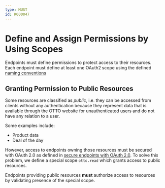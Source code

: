 ```yaml
---
type: MUST
id: R000047
---
```


# Define and Assign Permissions by Using Scopes

Endpoints must define permissions to protect access to their resources. Each endpoint must define at least one OAuth2 scope using the defined [naming conventions](guidelines/020_guidelines/020_security/2020_shoud-adhere-to-scope-naming-convention.md)

## Granting Permission to Public Resources

Some resources are classified as _public_, i.e. they can be accessed from clients without any authentication because they represent data that is available through the OTTO website for unauthenticated users and do not have any relation to a user.

Some examples include:

- Product data
- Deal of the day

However, access to endpoints owning those resources must be secured with OAuth 2.0 as defined in [secure endpoints with OAuth 2.0](guidelines/020_guidelines/020_security/1010_must-secure-endpoints-with-oauth.md). To solve this problem, we define a special scope `otto.read` which grants access to public resources.

Endpoints providing public resources **must** authorize access to resources by validating presence of the special scope.

